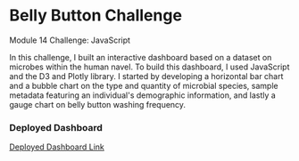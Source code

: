 # Belly Button Challenge

Module 14 Challenge: JavaScript 

In this challenge, I built an interactive dashboard based on a dataset on microbes within the human navel. To build this dashboard, I used JavaScript and the D3 and Plotly library. I started by developing a horizontal bar chart and a bubble chart on the type and quantity of microbial species, sample metadata featuring an individual's demographic information, and lastly a gauge chart on belly button washing frequency. 

### Deployed Dashboard
[Deployed Dashboard Link](https://jjc55.github.io/belly--button--challenge/)

 
